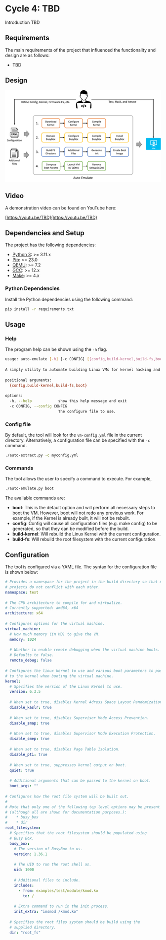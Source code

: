 # Cycle 4: TBD
Introduction TBD

## Requirements
The main requirements of the project that influenced the functionality and design are as follows:

  * TBD

## Design

![Architecture](assets/architecture.png)

## Video
A demonstration video can be found on YouTube here:

[https://youtu.be/TBD](https://youtu.be/TBD)


## Dependencies and Setup
The project has the following dependencies:

* [Python 3](https://www.python.org/): >= 3.11.x
* [Pip](https://pip.pypa.io/en/stable/): >= 23.0
* [QEMU](https://www.qemu.org/): >= 7.2
* [GCC](https://gcc.gnu.org/): >= 12.x
* [Make](https://www.gnu.org/software/make/): >= 4.x

### Python Dependencies
Install the Python dependencies using the following command:

```bash
pip install -r requirements.txt
```

## Usage

### Help
The program help can be shown using the `-h` flag.

```bash
usage: auto-emulate [-h] [-c CONFIG] [{config,build-kernel,build-fs,boot}]

A simply utility to automate building Linux VMs for kernel hacking and firmware reversing

positional arguments:
  {config,build-kernel,build-fs,boot}

options:
  -h, --help            show this help message and exit
  -c CONFIG, --config CONFIG
                        The configure file to use.
```

### Config file
By default, the tool will look for the `vm-config.yml` file in the current directory.  Alternatively, a configuration file can be specified with the `-c` command.

```bash
./auto-extract.py -c myconfig.yml
```

### Commands
The tool allows the user to specify a command to execute.  For example,

```bash
./auto-emulate.py boot
```

The available commands are:

  * **boot**: This is the default option and will perform all necessary steps to boot the VM.  However, boot will not redo any previous work. For example, if the Kernel is already built, it will not be rebuilt.
  * **config**: Config will cause all configuration files (e.g. make config) to be generated, so that they can be modified before the build.
  * **build-kernel**: Will rebuild the Linux Kernel with the current configuration.
  * **build-fs**: Will rebuild the root filesystem with the current configuration.

## Configuration
The tool is configured via a YAML file.  The syntax for the configuration file is shown below:

```yaml
# Provides a namespace for the project in the build directory so that multiple
# projects do not conflict with each other.
namespace: test

# The CPU architecture to compile for and virtualize.
# Currently supported: amd64, x64
architecture: x64

# Configures options for the virtual machine.
virtual_machine:
  # How much memory (in MB) to give the VM.
  memory: 1024
  
  # Whether to enable remote debugging when the virtual machine boots.
  # Defaults to false.
  remote_debug: false

# Configures the linux kernel to use and various boot parameters to pass
# to the kernel when booting the virtual machine.
kernel:
  # Specifies the version of the Linux Kernel to use.
  version: 6.3.5
  
  # When set to true, disables Kernal Adress Space Layout Randomization.
  disable_kaslr: true
  
  # When set to true, disables Supervisor Mode Access Prevention.
  disable_smap: true
  
  # When set to true, disables Supervisor Mode Execution Protection.
  disable_smep: true
  
  # When set to true, disables Page Table Isolation.
  disable_pti: true
  
  # When set to true, suppresses kernel output on boot.
  quiet: true
  
  # Additional arguments that can be passed to the kernel on boot.
  boot_args: ""

# Configures how the root file system will be built out.
# 
# Note that only one of the following top level options may be present
# (although all are shown for documentation purposes.):
#    * busy_box
#    * dir
root_filesystem: 
  # Specifies that the root filesystem should be populated using
  # Busy Box.
  busy_box:
    # The version of BusyBox to us.
    version: 1.36.1

    # The UID to run the root shell as.
    uid: 1000
    
    # Additional files to include.
    includes:
      - from: examples/test/module/kmod.ko
        to: /
    
    # Extra command to run in the init process.
    init_extra: "insmod /kmod.ko"

  # Specifies the root files system should be build using the
  # supplied directory.
  dir: "root_fs"
```

